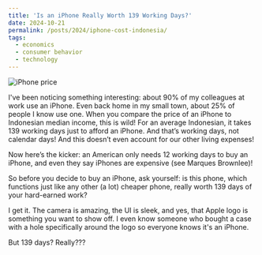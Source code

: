 ```yaml
---
title: 'Is an iPhone Really Worth 139 Working Days?'
date: 2024-10-21
permalink: /posts/2024/iphone-cost-indonesia/
tags:
  - economics
  - consumer behavior
  - technology
---
```


<img src="{{ '/images/blog_posts/iphone.jpg' | relative_url }}" alt="iPhone price" style="max-width: 600px; height: auto; display: block; margin: 1em 0;" />

I've been noticing something interesting: about 90% of my colleagues at work use an iPhone. Even back home in my small town, about 25% of people I know use one. When you compare the price of an iPhone to Indonesian median income, this is wild! For an average Indonesian, it takes 139 working days just to afford an iPhone. And that’s working days, not calendar days! And this doesn’t even account for our other living expenses!

Now here’s the kicker: an American only needs 12 working days to buy an iPhone, and even they say iPhones are expensive (see Marques Brownlee)!

So before you decide to buy an iPhone, ask yourself: is this phone, which functions just like any other (a lot) cheaper phone, really worth 139 days of your hard-earned work?

I get it. The camera is amazing, the UI is sleek, and yes, that Apple logo is something you want to show off. I even know someone who bought a case with a hole specifically around the logo so everyone knows it's an iPhone.

But 139 days? Really???
